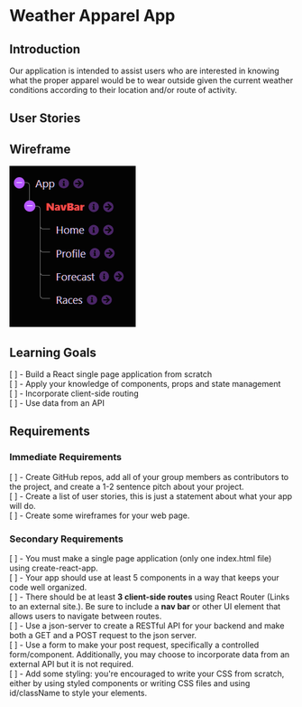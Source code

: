 
# Weather Apparel App

## Introduction

Our application is intended to assist users who are interested in knowing what the proper apparel would be to wear outside given the current weather conditions according to their location and/or route of activity. 

## User Stories

## Wireframe

![structure tree](src/assets/structure.png)

## Learning Goals

[ ] - Build a React single page application from scratch
<br>
[ ] - Apply your knowledge of components, props and state management
<br>
[ ] - Incorporate client-side routing
<br>
[ ] - Use data from an API

## Requirements

### Immediate Requirements


[ ] - Create GitHub repos, add all of your group members as contributors to the project, and create a 1-2 sentence pitch about your project.
<br>
[ ] - Create a list of user stories, this is just a statement about what your app will do.
<br>
[ ] - Create some wireframes for your web page.
<br>

### Secondary Requirements

[ ] - You must make a single page application (only one index.html file) using create-react-app.
<br>
[ ] - Your app should use at least 5 components in a way that keeps your code well organized.
<br>
[ ] - There should be at least **3 client-side routes** using React Router (Links to an external site.). Be sure to include a **nav bar** or other UI element that allows users to navigate between routes.
<br>
[ ] - Use a json-server to create a RESTful API for your backend and make both a GET and a POST request to the json server.
<br> 
[ ] - Use a form to make your post request, specifically a controlled form/component. Additionally, you may choose to incorporate data from an external API but it is not required.
<br>
[ ] - Add some styling: you're encouraged to write your CSS from scratch, either by using styled components or writing CSS files and using id/className to style your elements. 